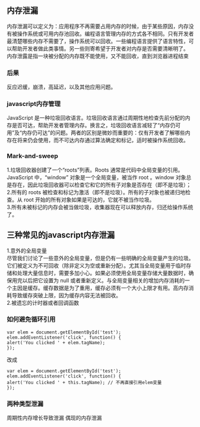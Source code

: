## 内存泄漏
内存泄漏可以定义为：应用程序不再需要占用内存的时候，由于某些原因，内存没有被操作系统或可用内存池回收。编程语言管理内存的方式各不相同。只有开发者最清楚哪些内存不需要了，操作系统可以回收。一些编程语言提供了语言特性，可以帮助开发者做此类事情。另一些则寄希望于开发者对内存是否需要清晰明了。  
内存泄露是指一块被分配的内存既不能使用，又不能回收，直到浏览器进程结束
### 后果
反应迟缓，崩溃，高延迟，以及其他应用问题。
### javascript内存管理
JavaScript 是一种垃圾回收语言。垃圾回收语言通过周期性地检查先前分配的内存是否可达，帮助开发者管理内存。换言之，垃圾回收语言减轻了“内存仍可用”及“内存仍可达”的问题。两者的区别是微妙而重要的：仅有开发者了解哪些内存在将来仍会使用，而不可达内存通过算法确定和标记，适时被操作系统回收。
### Mark-and-sweep
1.垃圾回收器创建了一个“roots”列表。Roots 通常是代码中全局变量的引用。JavaScript 中，“window” 对象是一个全局变量，被当作 root 。window 对象总是存在，因此垃圾回收器可以检查它和它的所有子对象是否存在（即不是垃圾）；  
2.所有的 roots 被检查和标记为激活（即不是垃圾）。所有的子对象也被递归地检查。从 root 开始的所有对象如果是可达的，它就不被当作垃圾。  
3.所有未被标记的内存会被当做垃圾，收集器现在可以释放内存，归还给操作系统了。  

## 三种常见的javascript内存泄漏
1.意外的全局变量   
尽管我们讨论了一些意外的全局变量，但是仍有一些明确的全局变量产生的垃圾。它们被定义为不可回收（除非定义为空或重新分配）。尤其当全局变量用于临时存储和处理大量信息时，需要多加小心。如果必须使用全局变量存储大量数据时，确保用完以后把它设置为 null 或者重新定义。与全局变量相关的增加内存消耗的一个主因是缓存。缓存数据是为了重用，缓存必须有一个大小上限才有用。高内存消耗导致缓存突破上限，因为缓存内容无法被回收。   
2.被遗忘的计时器或者回调函数   

### 如何避免循环引用
```
var elem = document.getElementById('test'); 
elem.addEventListener('click', function() { 
alert('You clicked ' + elem.tagName); 
}); 
```
改成
```
var elem = document.getElementById('test'); 
elem.addEventListener('click', function() { 
alert('You clicked ' + this.tagName); // 不再直接引用elem变量 
}); 
```

### 两种类型泄漏
周期性内存增长导致泄漏 偶现的内存泄漏 
